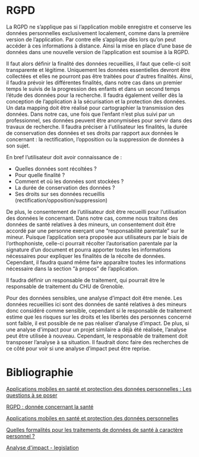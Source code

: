 # RGPD 

La RGPD ne s’applique pas si l’application mobile enregistre et conserve les données personnelles exclusivement localement, comme dans la première version de l’application.
Par contre elle s’applique dès lors qu’on peut accéder à ces informations à distance. Ainsi la mise en place d’une base de données dans une nouvelle version de l’application
est soumise à la RGPD. 

Il faut alors définir la finalité des données recueillies, il faut que celle-ci soit transparente et légitime. 
Uniquement les données essentielles devront être collectées et elles ne pourront pas être traitées pour d'autres finalités. 
Ainsi, il faudra prévoir les différentes finalités, dans notre cas dans un premier temps le suivis de la progression des enfants et dans un second temps l’étude des données
pour la recherche. Il faudra également veiller dès la conception de l’application à la sécurisation et la protection des données.
Un data mapping doit être réalisé pour cartographier la transmission des données. 
Dans notre cas, une fois que l’enfant n’est plus suivi par un professionnel, ses données peuvent être anonymisées pour servir dans des travaux de recherche. 
Il faudra préciser à l'utilisateur les finalités, la durée de conservation des données et ses droits par rapport aux données le concernant : la rectification, 
l’opposition ou la suppression de données à son sujet.

En bref l’utilisateur doit avoir connaissance de : 
 * Quelles données sont récoltées ?
 * Pour quelle finalité ?
* Comment et où les données sont stockées ?
* La durée de conservation des données ?
* Ses droits sur ses données recueillis (rectification/opposition/suppression)

De plus, le consentement de l’utilisateur doit être recueilli pour l’utilisation des données le concernant. 
Dans notre cas, comme nous traitons des données de santé relatives à des mineurs, un consentement doit être accordé par une personne exerçant une “responsabilité parentale”
sur le mineur. Puisque l’application sera proposée aux utilisateurs par le biais de l’orthophoniste, celle-ci pourrait récolter l’autorisation parentale par la signature
d’un document et pourra apporter toutes les informations nécessaires pour expliquer les finalités de la récolte de données.
Cependant, il faudra quand même faire apparaître toutes les informations nécessaire dans la section “à propos” de l’application. 

Il faudra définir un responsable de traitement, qui pourrait être le responsable de traitement du CHU de Grenoble.

Pour des données sensibles, une analyse d’impact doit être menée.
Les données recueillies ici sont des données de santé relatives à des mineurs donc considéré comme sensible, cependant si le responsable de traitement estime que 
les risques sur les droits et les libertés des personnes concerné sont faible, il est possible de ne pas réaliser d’analyse d’impact. 
De plus, si une analyse d'impact pour un projet similaire a déjà été réalisée, l’analyse peut être utilisée à nouveau. Cependant, le responsable de 
traitement doit transposer l’analyse à sa situation. Il faudrait donc faire des recherches de ce côté pour voir si une analyse d’impact peut être reprise.

# Bibliographie
[Applications mobiles en santé et protection des données personnelles : Les questions à se poser](https://www.cnil.fr/fr/applications-mobiles-en-sante-et-protection-des-donnees-personnelles-les-questions-se-poser)

[RGPD : donnée concernant la santé](https://editioneo.com/blog/rgpd-donnees-concernant-la-sante/)

[Applications mobiles en santé et protection des données personnelles ](https://www.optimex-data.fr/2020/01/10/applications-mobiles-en-sante-et-protection-des-donnees-personnelles-les-questions-a-se-poser/#:~:text=Les%20donn%C3%A9es%20collect%C3%A9es%20peuvent%20%C3%AAtre,sensibles%20%C2%BB%20au%20sens%20du%20RGPD.&text=Les%20donn%C3%A9es%20collect%C3%A9es%20par%20l,pour%20lesquelles%20elles%20sont%20collect%C3%A9es)

[Quelles formalités pour les traitements de données de santé à caractère personnel ?](https://www.cnil.fr/fr/quelles-formalites-pour-les-traitements-de-donnees-de-sante-caractere-personnel)

[Analyse d'impact - legislation](https://www.legifrance.gouv.fr/jorf/id/JORFTEXT000037559518)
